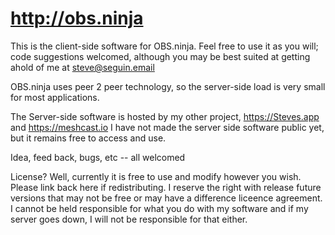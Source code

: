 # http://obs.ninja

This is the client-side software for OBS.ninja.  Feel free to use it as you will; code suggestions welcomed, although you may be best suited at getting ahold of me at steve@seguin.email

OBS.ninja uses peer 2 peer technology, so the server-side load is very small for most applications.

The Server-side software is hosted by my other project, https://Steves.app and https://meshcast.io  I have not made the server side software public yet, but it remains free to access and use.



Idea, feed back, bugs, etc -- all welcomed

License? Well, currently it is free to use and modify however you wish. Please link back here if redistributing.  I reserve the right with release future versions that may not be free or may have a difference liceence agreement. I cannot be held responsible for what you do with my software and if my server goes down, I will not be responsible for that either.
